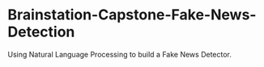 # Brainstation-Capstone-Fake-News-Detection
Using Natural Language Processing to build a Fake News Detector.
